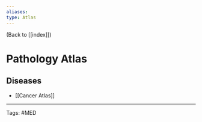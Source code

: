 ```yaml
---
aliases: 
type: Atlas
---
```


(Back to [[index]])

# Pathology Atlas

## Diseases
- [[Cancer Atlas]]


---
Tags: #MED
